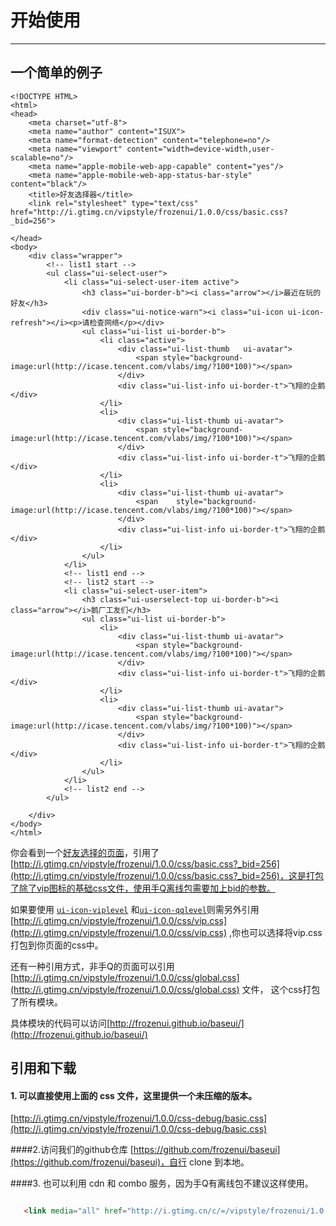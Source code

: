 # 开始使用

---

## 一个简单的例子

<link rel="stylesheet" href="http://frozenui.github.io/static/solarized.css">

<style>
.nico-iframe iframe{height: 450px;}
</style>

````iframe
<!DOCTYPE HTML>
<html>
<head>
	<meta charset="utf-8">
	<meta name="author" content="ISUX">
	<meta name="format-detection" content="telephone=no"/>
	<meta name="viewport" content="width=device-width,user-scalable=no"/>
	<meta name="apple-mobile-web-app-capable" content="yes"/>
	<meta name="apple-mobile-web-app-status-bar-style" content="black"/>
	<title>好友选择器</title>
	<link rel="stylesheet" type="text/css" href="http://i.gtimg.cn/vipstyle/frozenui/1.0.0/css/basic.css?_bid=256">
	
</head>
<body>
	<div class="wrapper">
		<!-- list1 start -->
		<ul class="ui-select-user">
			<li class="ui-select-user-item active">
				<h3 class="ui-border-b"><i class="arrow"></i>最近在玩的好友</h3>
				<div class="ui-notice-warn"><i class="ui-icon ui-icon-refresh"></i><p>请检查网络</p></div>
				<ul class="ui-list ui-border-b">
					<li class="active">
						<div class="ui-list-thumb	ui-avatar">
							<span style="background-image:url(http://icase.tencent.com/vlabs/img/?100*100)"></span>
						</div>
						<div class="ui-list-info ui-border-t">飞翔的企鹅</div>
					</li>
					<li>
						<div class="ui-list-thumb ui-avatar">
							<span style="background-image:url(http://icase.tencent.com/vlabs/img/?100*100)"></span>
						</div>
						<div class="ui-list-info ui-border-t">飞翔的企鹅</div>
					</li>
					<li>
						<div class="ui-list-thumb ui-avatar">
							<span	 style="background-image:url(http://icase.tencent.com/vlabs/img/?100*100)"></span>
						</div>
						<div class="ui-list-info ui-border-t">飞翔的企鹅</div>
					</li>
				</ul>
			</li>
			<!-- list1 end -->
			<!-- list2 start -->	
			<li class="ui-select-user-item">
				<h3 class="ui-userselect-top ui-border-b"><i class="arrow"></i>鹅厂工友们</h3>
				<ul class="ui-list ui-border-b">
					<li>
						<div class="ui-list-thumb ui-avatar">
							<span style="background-image:url(http://icase.tencent.com/vlabs/img/?100*100)"></span>
						</div>
						<div class="ui-list-info ui-border-t">飞翔的企鹅</div>
					</li>
					<li>
						<div class="ui-list-thumb ui-avatar">
							<span style="background-image:url(http://icase.tencent.com/vlabs/img/?100*100)"></span>
						</div>
						<div class="ui-list-info ui-border-t">飞翔的企鹅</div>
					</li>
				</ul>
			</li>
			<!-- list2 end -->	
		</ul>
		
	</div>
</body>
</html>
````

你会看到一个[好友选择的页面](http://frozenui.github.io/test/ui-select-user.html)，引用了[http://i.gtimg.cn/vipstyle/frozenui/1.0.0/css/basic.css?_bid=256](http://i.gtimg.cn/vipstyle/frozenui/1.0.0/css/basic.css?_bid=256)，这是打包了除了vip图标的基础css文件，使用手Q离线包需要加上bid的参数。

如果要使用 [`ui-icon-viplevel`](http://frozenui.github.io/docs/ui/ui-icon-viplevel) 和[`ui-icon-qqlevel`](http://frozenui.github.io/docs/ui/ui-icon-qqlevel)则需另外引用[http://i.gtimg.cn/vipstyle/frozenui/1.0.0/css/vip.css](http://i.gtimg.cn/vipstyle/frozenui/1.0.0/css/vip.css) ,你也可以选择将vip.css打包到你页面的css中。

还有一种引用方式，非手Q的页面可以引用[http://i.gtimg.cn/vipstyle/frozenui/1.0.0/css/global.css](http://i.gtimg.cn/vipstyle/frozenui/1.0.0/css/global.css) 文件，
这个css打包了所有模块。

具体模块的代码可以访问[http://frozenui.github.io/baseui/](http://frozenui.github.io/baseui/)


## 引用和下载


#### 1. 可以直接使用上面的 css 文件，这里提供一个未压缩的版本。

   [http://i.gtimg.cn/vipstyle/frozenui/1.0.0/css-debug/basic.css](http://i.gtimg.cn/vipstyle/frozenui/1.0.0/css-debug/basic.css)

####2.访问我们的github仓库
 [https://github.com/frozenui/baseui](https://github.com/frozenui/baseui)，自行 clone 到本地。


####3. 也可以利用 cdn 和 combo 服务，因为手Q有离线包不建议这样使用。

 ```html
 
    <link media="all" href="http://i.gtimg.cn/c/=/vipstyle/frozenui/1.0.0/css/base/reset.css,/vipstyle/frozenui/1.0.0/css/base/atom.css,/vipstyle/frozenui/1.0.0/css/basic/ui-notice.css" rel="stylesheet">
    
 ```


